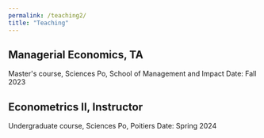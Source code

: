 ```yaml
---
permalink: /teaching2/
title: "Teaching"
---
```

## Managerial Economics, TA
Master's course, Sciences Po, School of Management and Impact
Date: Fall 2023

## Econometrics II, Instructor
Undergraduate course, Sciences Po, Poitiers
Date: Spring 2024